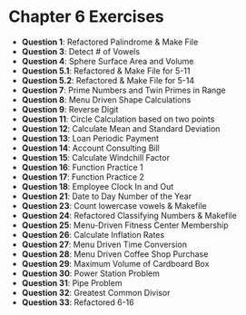 # Chapter 6 Exercises
- **Question 1**: Refactored Palindrome & Make File
- **Question 3**: Detect # of Vowels
- **Question 4**: Sphere Surface Area and Volume
- **Question 5.1**: Refactored & Make File for 5-11 
- **Question 5.2**: Refactored & Make File for 5-14
- **Question 7**: Prime Numbers and Twin Primes in Range
- **Question 8**: Menu Driven Shape Calculations
- **Question 9**: Reverse Digit
- **Question 11**: Circle Calculation based on two points
- **Question 12**: Calculate Mean and Standard Deviation
- **Question 13**: Loan Periodic Payment
- **Question 14**: Account Consulting Bill
- **Question 15**: Calculate Windchill Factor
- **Question 16**: Function Practice 1
- **Question 17**: Function Practice 2
- **Question 18**: Employee Clock In and Out
- **Question 21**: Date to Day Number of the Year
- **Question 23**: Count lowercase vowels & Makefile
- **Question 24**: Refactored Classifying Numbers & Makefile
- **Question 25**: Menu-Driven Fitness Center Membership
- **Question 26**: Calculate Inflation Rates
- **Question 27**: Menu Driven Time Conversion
- **Question 28**: Menu Driven Coffee Shop Purchase
- **Question 29**: Maximum Volume of Cardboard Box
- **Question 30**: Power Station Problem
- **Question 31**: Pipe Problem
- **Question 32**: Greatest Common Divisor 
- **Question 33**: Refactored 6-16